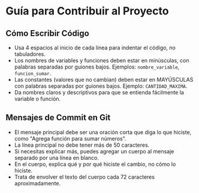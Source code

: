 # Guía para Contribuir al Proyecto

## Cómo Escribir Código

- Usa 4 espacios al inicio de cada línea para indentar el código, no tabuladores.
- Los nombres de variables y funciones deben estar en minúsculas, con palabras separadas por guiones bajos. 
 Ejemplos: `nombre_variable`, `funcion_sumar`.
- Las constantes (valores que no cambian) deben estar en MAYÚSCULAS con palabras separadas por guiones bajos.
 Ejemplo: `CANTIDAD_MAXIMA`.
- Da nombres claros y descriptivos para que se entienda fácilmente la variable o función.

## Mensajes de Commit en Git

- El mensaje principal debe ser una oración corta que diga lo que hiciste, como "Agrega función para sumar números".
- La línea principal no debe tener más de 50 caracteres.
- Si necesitas explicar más, puedes agregar un cuerpo al mensaje separado por una línea en blanco.
- En el cuerpo, explica qué y por qué hiciste el cambio, no cómo lo hiciste.
- Trata de envolver el texto del cuerpo cada 72 caracteres aproximadamente.
